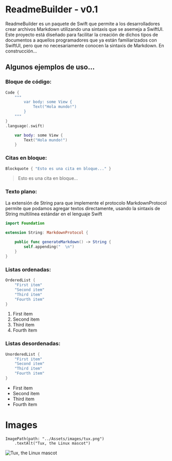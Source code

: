 # ReadmeBuilder - v0.1  

ReadmeBuilder es un paquete de Swift que permite a los desarrolladores crear archivos Markdown utilizando una sintaxis que se asemeja a SwiftUI. Este proyecto está diseñado para facilitar la creación de dichos tipos de documentos a aquellos programadores que ya están familiarizados con SwiftUI, pero que no necesariamente conocen la sintaxis de Markdown. En construcción...  
## Algunos ejemplos de uso...  

### Bloque de código:  

```swift
Code {
    """
        var body: some View {
            Text("Hola mundo!")
        }
    """
}
.language(.swift)
```

```swift
    var body: some View {
        Text("Hola mundo!")
    }
```

### Citas en bloque:  

```swift
Blockquote { "Esto es una cita en bloque..." }
```

> Esto es una cita en bloque...  
### Texto plano:  

La extensión de String para que implemente el protocolo MarkdownProtocol permite
que podamos agregar textos directamente, usando la sintaxis de String multilínea
estándar en el lenguaje Swift  
```swift
import Foundation

extension String: MarkdownProtocol {
    
    public func generateMarkdown() -> String {
        self.appending("  \n")
    }
}
```

### Listas ordenadas:  

```swift
OrderedList {
    "First item"
    "Second item"
    "Third item"
    "Fourth item"
}
```

1. First item
1. Second item
1. Third item
1. Fourth item
### Listas desordenadas:  

```swift
UnorderedList {
    "First item"
    "Second item"
    "Third item"
    "Fourth item"
}
```

- First item
- Second item
- Third item
- Fourth item
# Images  

```
ImagePath(path: "../Assets/images/tux.png")
    .textAlt("Tux, the Linux mascot")
```

![Tux, the Linux mascot](../Assets/images/tux.png)  
